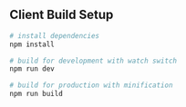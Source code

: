 ## Client Build Setup

``` bash
# install dependencies
npm install

# build for development with watch switch
npm run dev

# build for production with minification
npm run build
```
